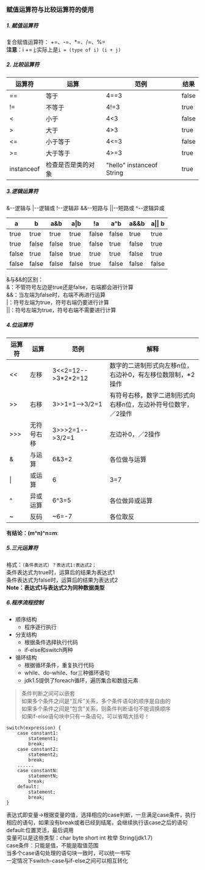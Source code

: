 ### 赋值运算符与比较运算符的使用
##### 1. 赋值运算符
复合赋值运算符： +=、-=、*=、/=、%=    
__注意__：i += j;实际上是`i = (type of i) (i + j)`    
##### 2. 比较运算符    
| 运算符 | 运算 | 范例 | 结果 |
|---|---|---|---|
| == | 等于 | 4==3 | false |
| != | 不等于 | 4!=3 | true |
| < | 小于 | 4<3 | false |
| > | 大于 | 4>3 | true |
| <= | 小于等于 | 4<=3 | false |
| >= | 大于等于 | 4>=3 | true |
| instanceof | 检查是否是类的对象 | "hello" instanceof String | true |

##### 3.逻辑运算符         
&--逻辑与  \|--逻辑或  !--逻辑非  &&--短路与  \|\|--短路或  ^--逻辑异或  

| a | b | a&b | a\|b | !a | a^b | a&&b | a\|\| b |
|---|---|---|---|---|---|---|---|
| true | true | true | true | false | false | true | true |
| true | false | false | true | false | true | false | true |
| false | true | false | true | true | true | false | true |
| false | false | false | false | true | false | false | false |

&与&&的区别：    
&：不管符号左边是true还是false，右端都会进行计算     
&&：当左端为false时，右端不再进行运算        
\|：符号左端为true，符号右端仍要进行计算      
\|\|：符号左端为true，符号右端不需要进行计算     

##### 4.位运算符
|运算符|运算|范例|解释|
|---|---|---|---|
|<<|左移|3<<2=12-->3\*2\*2=12|数字的二进制形式向左移n位，右边补0，有左移位数限制，\*2操作|
|>>|右移|3>>1=1-->3/2=1|有符号右移，数字二进制形式向右移n位，左边补符号位数字，／2操作|
|>>>|无符号右移|3>>>2=1-->3/2=1|左边补0，／2操作|
|&|与运算|6&3=2|各位做与运算|
|\||或运算|6|3=7|各位做或运算|
|^|异或运算|6\^3=5|各位做异或运算|
|~|反码|~6=-7|各位取反|

**有结论：(m\^n)\^n=m**:

##### 5.三元运算符
格式：`（条件表达式）？表达式1:表达式2；`    
条件表达式为true时，运算后的结果为表达式1    
条件表达式为false时，运算后的结果为表达式2    
**Note：表达式1与表达式2为同种数据类型**

##### 6.程序流程控制
* 顺序结构
    * 程序逐行执行
* 分支结构
	* 根据条件选择执行代码
	* if-else和switch两种
* 循环结构
	* 根据循环条件，重复执行代码
	* while、do-while、for三种循环语句
	* jdk1.5提供了foreach循环，遍历集合和数组元素    
> 条件判断之间可以嵌套    
> 如果多个条件之间是“互斥”关系，多个条件语句的顺序是自由的    
> 如果多个条件之间是“包含”关系，则条件判断语句不能调换顺序     
> 如果if-else语句块中只有一条语句，可以省略大括号！

```
switch(expression) {
	case constant1:
		statement1;
		break;
	case constant2:
		statement2;
		break;
	......
	case constantN:
		statementN;
		break;
	default:
		statement;
		break;
}
```    
表达式即变量->根据变量的值，选择相应的case判断，一旦满足case条件，执行相应的语句，如果没有break或者已经到结尾，会继续执行该case之后的语句    
default:位置灵活，最后调用    
变量可以是这些类型：char byte short int 枚举 String(jdk1.7)      
case条件：只能是值，不能是取值范围     
当多个case语句处理的语句块一致时，可以统一书写     
一定情况下switch-case与if-else之间可以相互转化 
 

